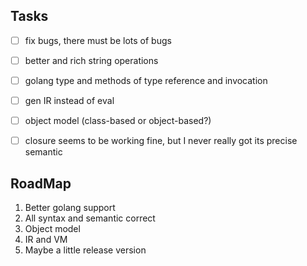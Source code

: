 ## Tasks

* [ ] fix bugs, there must be lots of bugs
* [ ] better and rich string operations
* [ ] golang type and methods of type reference and invocation
* [ ] gen IR instead of eval
* [ ] object model (class-based or object-based?)
* [ ] closure seems to be working fine, but I never really got its precise semantic


## RoadMap

1. Better golang support
2. All syntax and semantic correct
3. Object model
4. IR and VM
5. Maybe a little release version
